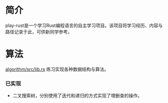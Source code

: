 # 简介
play-rust是一个学习Rust编程语言的自主学习项目。该项目将学习经历、内容与路径记录于此，可供新同学参考。

# 算法
[algorithm/src/lib.rs](algorithm) 练习实现各种数据结构与算法。

### 已实现
- 二叉搜索树，分别使用了迭代和递归的方式实现了增删查的操作。

